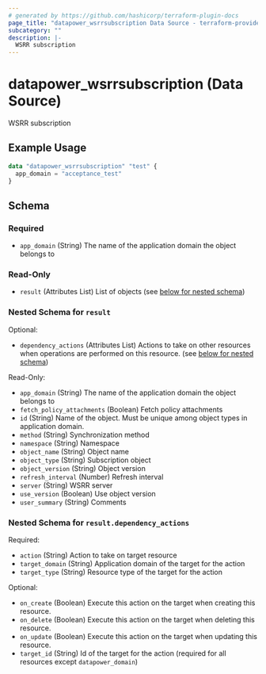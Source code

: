 ```yaml
---
# generated by https://github.com/hashicorp/terraform-plugin-docs
page_title: "datapower_wsrrsubscription Data Source - terraform-provider-datapower"
subcategory: ""
description: |-
  WSRR subscription
---
```


# datapower_wsrrsubscription (Data Source)

WSRR subscription

## Example Usage

```terraform
data "datapower_wsrrsubscription" "test" {
  app_domain = "acceptance_test"
}
```

<!-- schema generated by tfplugindocs -->
## Schema

### Required

- `app_domain` (String) The name of the application domain the object belongs to

### Read-Only

- `result` (Attributes List) List of objects (see [below for nested schema](#nestedatt--result))

<a id="nestedatt--result"></a>
### Nested Schema for `result`

Optional:

- `dependency_actions` (Attributes List) Actions to take on other resources when operations are performed on this resource. (see [below for nested schema](#nestedatt--result--dependency_actions))

Read-Only:

- `app_domain` (String) The name of the application domain the object belongs to
- `fetch_policy_attachments` (Boolean) Fetch policy attachments
- `id` (String) Name of the object. Must be unique among object types in application domain.
- `method` (String) Synchronization method
- `namespace` (String) Namespace
- `object_name` (String) Object name
- `object_type` (String) Subscription object
- `object_version` (String) Object version
- `refresh_interval` (Number) Refresh interval
- `server` (String) WSRR server
- `use_version` (Boolean) Use object version
- `user_summary` (String) Comments

<a id="nestedatt--result--dependency_actions"></a>
### Nested Schema for `result.dependency_actions`

Required:

- `action` (String) Action to take on target resource
- `target_domain` (String) Application domain of the target for the action
- `target_type` (String) Resource type of the target for the action

Optional:

- `on_create` (Boolean) Execute this action on the target when creating this resource.
- `on_delete` (Boolean) Execute this action on the target when deleting this resource.
- `on_update` (Boolean) Execute this action on the target when updating this resource.
- `target_id` (String) Id of the target for the action (required for all resources except `datapower_domain`)
